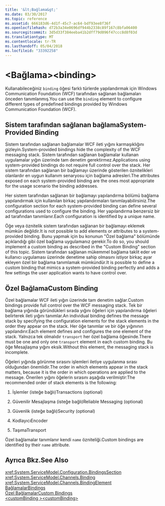 ```yaml
---
title: '&lt;Bağlama&gt;'
ms.date: 03/30/2017
ms.topic: reference
ms.assetid: 666183d6-4d1f-45c7-ac64-bdf93ee8f36f
ms.openlocfilehash: d72b3a34e0696df944b2338c89f167c8bfa06400
ms.sourcegitcommit: 3d5d33f384eeba41b2dff79d096f47ccc8d8f03d
ms.translationtype: MT
ms.contentlocale: tr-TR
ms.lasthandoff: 05/04/2018
ms.locfileid: "33392258"
---
```

# <a name="ltbindinggt"></a><span data-ttu-id="72afb-102">&lt;Bağlama&gt;</span><span class="sxs-lookup"><span data-stu-id="72afb-102">&lt;binding&gt;</span></span>
<span data-ttu-id="72afb-103">Kullanabileceğiniz `binding` öğesi farklı türlerde yapılandırmak için Windows Communication Foundation (WCF) tarafından sağlanan bağlamaları önceden tanımlanmış.</span><span class="sxs-lookup"><span data-stu-id="72afb-103">You can use the `binding` element to configure different types of predefined bindings provided by Windows Communication Foundation (WCF).</span></span>  
  
## <a name="system-provided-binding"></a><span data-ttu-id="72afb-104">Sistem tarafından sağlanan bağlama</span><span class="sxs-lookup"><span data-stu-id="72afb-104">System-Provided Binding</span></span>  
 <span data-ttu-id="72afb-105">Sistem tarafından sağlanan bağlamalar WCF ileti yığını karmaşıklığını gizleyin.</span><span class="sxs-lookup"><span data-stu-id="72afb-105">System-provided bindings hide the complexity of the WCF messaging stack.</span></span> <span data-ttu-id="72afb-106">Sistem tarafından sağlanan bağlamalar kullanan uygulamalar yığın üzerinde tam denetim gerektirmez.</span><span class="sxs-lookup"><span data-stu-id="72afb-106">Applications using system-provided bindings do not require full control over the stack.</span></span> <span data-ttu-id="72afb-107">Her sistem tarafından sağlanan bir bağlamayı üzerinde gösterilen öznitelikleri olanlardır en uygun kullanım senaryosu için bağlama adresleri.</span><span class="sxs-lookup"><span data-stu-id="72afb-107">The attributes exposed on each system-provided binding are the ones most appropriate for the usage scenario the binding addresses.</span></span>  
  
 <span data-ttu-id="72afb-108">Her sistem tarafından sağlanan bir bağlamayı yapılandırma bölümü bağlama yapılandırmak için kullanılan birkaç yapılandırmaları tanımlayabilirsiniz.</span><span class="sxs-lookup"><span data-stu-id="72afb-108">The configuration section for each system-provided binding can define several configurations used to configure the binding.</span></span> <span data-ttu-id="72afb-109">Her yapılandırma benzersiz bir ad tarafından tanımlanır.</span><span class="sxs-lookup"><span data-stu-id="72afb-109">Each configuration is identified by a unique name.</span></span>  
  
 <span data-ttu-id="72afb-110">Öğe veya öznitelik sistem tarafından sağlanan bir bağlamayı eklemek mümkün değildir.</span><span class="sxs-lookup"><span data-stu-id="72afb-110">It is not possible to add elements or attributes to a system-provided binding.</span></span> <span data-ttu-id="72afb-111">Bunu yapmak için bu konunun "Özel bağlama" bölümünde açıklandığı gibi özel bağlama uygulamanız gerekir.</span><span class="sxs-lookup"><span data-stu-id="72afb-111">To do so, you should implement a custom binding as described in the "Custom Binding" section of this topic.</span></span> <span data-ttu-id="72afb-112">Sistem tarafından sağlanan mükemmel bağlama taklit eder ve kullanıcı uygulaması üzerinde denetime sahip olmasını istiyor birkaç ayar ekleyen özel bir bağlama tanımlamak mümkündür.</span><span class="sxs-lookup"><span data-stu-id="72afb-112">It is possible to define a custom binding that mimics a system-provided binding perfectly and adds a few settings the user application wants to have control over.</span></span>  
  
## <a name="custom-binding"></a><span data-ttu-id="72afb-113">Özel Bağlama</span><span class="sxs-lookup"><span data-stu-id="72afb-113">Custom Binding</span></span>  
 <span data-ttu-id="72afb-114">Özel bağlamalar WCF ileti yığın üzerinde tam denetim sağlar.</span><span class="sxs-lookup"><span data-stu-id="72afb-114">Custom bindings provide full control over the WCF messaging stack.</span></span> <span data-ttu-id="72afb-115">Tek bir bağlama yığında göründükleri sırada yığını öğeleri için yapılandırma öğeleri belirterek ileti yığını tanımlar.</span><span class="sxs-lookup"><span data-stu-id="72afb-115">An individual binding defines the message stack by specifying the configuration elements for the stack elements in the order they appear on the stack.</span></span> <span data-ttu-id="72afb-116">Her öğe tanımlar ve bir öğe yığınının yapılandırır.</span><span class="sxs-lookup"><span data-stu-id="72afb-116">Each element defines and configures the one element of the stack.</span></span> <span data-ttu-id="72afb-117">Yalnızca tek olmalıdır `transport` her özel bağlama öğesinde.</span><span class="sxs-lookup"><span data-stu-id="72afb-117">There must be one and only one `transport` element in each custom binding.</span></span> <span data-ttu-id="72afb-118">Bu öğe Mesajlaşma yığını eksik.</span><span class="sxs-lookup"><span data-stu-id="72afb-118">Without this element, the messaging stack is incomplete.</span></span>  
  
 <span data-ttu-id="72afb-119">Öğeleri yığında görünme sırasını işlemleri iletiye uygulanma sırası olduğundan önemlidir.</span><span class="sxs-lookup"><span data-stu-id="72afb-119">The order in which elements appear in the stack matters, because it is the order in which operations are applied to the message.</span></span> <span data-ttu-id="72afb-120">Önerilen yığını öğelerin sırasını aşağıda verilmiştir:</span><span class="sxs-lookup"><span data-stu-id="72afb-120">The recommended order of stack elements is the following:</span></span>  
  
1.  <span data-ttu-id="72afb-121">İşlemler (isteğe bağlı)</span><span class="sxs-lookup"><span data-stu-id="72afb-121">Transactions (optional)</span></span>  
  
2.  <span data-ttu-id="72afb-122">Güvenilir Mesajlaşma (isteğe bağlı)</span><span class="sxs-lookup"><span data-stu-id="72afb-122">Reliable Messaging (optional)</span></span>  
  
3.  <span data-ttu-id="72afb-123">Güvenlik (isteğe bağlı)</span><span class="sxs-lookup"><span data-stu-id="72afb-123">Security (optional)</span></span>  
  
4.  <span data-ttu-id="72afb-124">Kodlayıcı</span><span class="sxs-lookup"><span data-stu-id="72afb-124">Encoder</span></span>  
  
5.  <span data-ttu-id="72afb-125">Taşıma</span><span class="sxs-lookup"><span data-stu-id="72afb-125">Transport</span></span>  
  
 <span data-ttu-id="72afb-126">Özel bağlamalar tanımlanır kendi `name` özniteliği.</span><span class="sxs-lookup"><span data-stu-id="72afb-126">Custom bindings are identified by their `name` attribute.</span></span>  
  
## <a name="see-also"></a><span data-ttu-id="72afb-127">Ayrıca Bkz.</span><span class="sxs-lookup"><span data-stu-id="72afb-127">See Also</span></span>  
 <xref:System.ServiceModel.Configuration.BindingsSection>  
 <xref:System.ServiceModel.Channels.Binding>  
 <xref:System.ServiceModel.Channels.BindingElement>  
 [<span data-ttu-id="72afb-128">Bağlamalar</span><span class="sxs-lookup"><span data-stu-id="72afb-128">Bindings</span></span>](../../../docs/framework/wcf/bindings.md)  
 [<span data-ttu-id="72afb-129">Özel Bağlamalar</span><span class="sxs-lookup"><span data-stu-id="72afb-129">Custom Bindings</span></span>](../../../docs/framework/wcf/extending/custom-bindings.md)  
 [<span data-ttu-id="72afb-130">\<customBinding ></span><span class="sxs-lookup"><span data-stu-id="72afb-130">\<customBinding></span></span>](../../../docs/framework/configure-apps/file-schema/wcf/custombinding.md)
